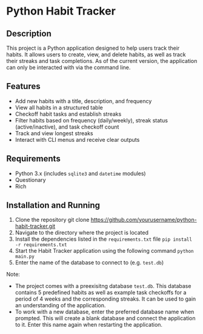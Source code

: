 # Python Habit Tracker

## Description
This project is a Python application designed to help users track their habits. 
It allows users to create, view, and delete habits, as well as track their streaks and task completions.
As of the current version, the application can only be interacted with via the command line.

## Features 
- Add new habits with a title, description, and frequency
- View all habits in a structured table
- Checkoff habit tasks and establish streaks
- Filter habits based on frequency (daily/weekly), streak status (active/inactive), and task checkoff count
- Track and view longest streaks
- Interact with CLI menus and receive clear outputs

## Requirements 
- Python 3.x (includes `sqlite3` and `datetime` modules)
- Questionary
- Rich

## Installation and Running
1. Clone the repository
   git clone https://github.com/yourusername/python-habit-tracker.git
2. Navigate to the directory where the project is located
3. Install the dependencies listed in the `requirements.txt` file
   `pip install -r requirements.txt`
4. Start the Habit Tracker application using the following command
   `python main.py`
5. Enter the name of the database to connect to (e.g. `test.db`)
   
Note:
- The project comes with a preexisitng database `test.db`. This database contains 5 predefined habits as well as example task checkoffs for a period of 4 weeks and the corresponding streaks. It can be used to gain an understanding of the application.
- To work with a new database, enter the preferred database name when prompted. This will create a blank database and connect the application to it. Enter this name again when restarting the application.
 
